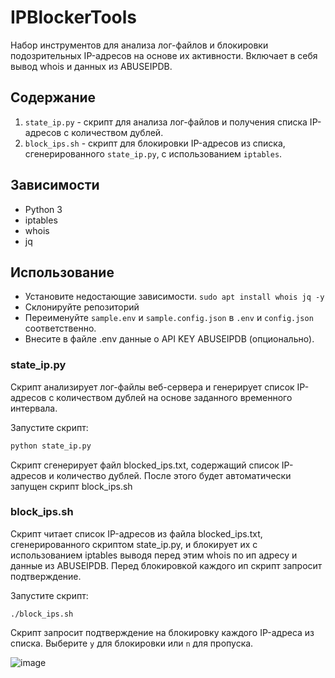 # IPBlockerTools

Набор инструментов для анализа лог-файлов и блокировки подозрительных IP-адресов на основе их активности.
Включает в себя вывод whois и данных из ABUSEIPDB.

## Содержание

1. `state_ip.py` - скрипт для анализа лог-файлов и получения списка IP-адресов с количеством дублей.
2. `block_ips.sh` - скрипт для блокировки IP-адресов из списка, сгенерированного `state_ip.py`, с использованием `iptables`.

## Зависимости

- Python 3
- iptables
- whois
- jq

## Использование

- Установите недостающие зависимости. `sudo apt install whois jq -y`
- Склонируйте репозиторий
- Переименуйте `sample.env` и `sample.config.json` в `.env` и `config.json` соответственно.
- Внесите в файле .env данные о API KEY ABUSEIPDB (опционально).

### state_ip.py

Скрипт анализирует лог-файлы веб-сервера и генерирует список IP-адресов с количеством дублей на основе заданного временного интервала.

Запустите скрипт:

```bash
python state_ip.py
```

Скрипт сгенерирует файл blocked_ips.txt, содержащий список IP-адресов и количество дублей. После этого будет автоматически запущен скрипт block_ips.sh

### block_ips.sh

Скрипт читает список IP-адресов из файла blocked_ips.txt, сгенерированного скриптом state_ip.py, и блокирует их с использованием iptables выводя перед этим whois по ип адресу и данные из ABUSEIPDB. Перед блокировкой каждого ип скрипт запросит подтверждение.

Запустите скрипт:

```./block_ips.sh```

Скрипт запросит подтверждение на блокировку каждого IP-адреса из списка. Выберите `y` для блокировки или `n` для пропуска.

![image](https://user-images.githubusercontent.com/1340282/230800418-c799a2cd-25ce-4747-8e4c-ba04619d194d.png)
